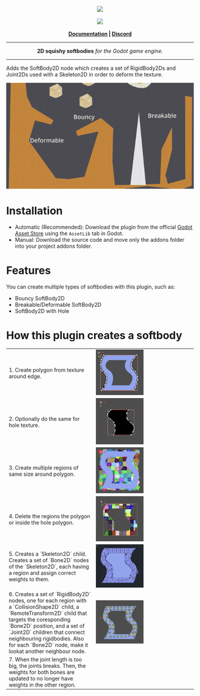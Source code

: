 <p align="center">
<img src="https://github.com/appsinacup/godot-softbody2d/blob/main/softbody2d_banner.jpg?raw=true"/>
</p>
<p align="center">
		<img src="https://img.shields.io/badge/Godot-4.2-%23478cbf?logo=godot-engine&logoColor=white" />
</p>

<p align = "center">
	<strong>
		<a href="http://softbody2d.appsinacup.com">Documentation</a> | <a href="https://discord.gg/56dMud8HYn">Discord</a>
	</strong>
</p>


-----

<p align = "center">
<b>2D squishy softbodies</b>
<i>for the Godot game engine.</i>
</p>

-----

Adds the SoftBody2D node which creates a set of RigidBody2Ds and Joint2Ds used with a Skeleton2D in order to deform the texture.

<img src="docs/godot_softbody.gif"/>
</p>

# Installation

- Automatic (Recommended): Download the plugin from the official [Godot Asset Store](https://godotengine.org/asset-library/asset/1621) using the `AssetLib` tab in Godot.
- Manual: Download the source code and move only the addons folder into your project addons folder.

# Features

You can create multiple types of softbodies with this plugin, such as:

- Bouncy SoftBody2D
- Breakable/Deformable SoftBody2D
- SoftBody2D with Hole

# How this plugin creates a softbody

<table>

<tr>
<td>
1. Create polygon from texture around edge.
</td>
<td>
<img width="128px"src="docs/texture_edge.png"/> 
</td>
</tr>

<tr>
<td>
2. Optionally do the same for hole texture.
</td>
<td>
<img width="128px"src="docs/texture_inner.png"/> 
</td>
</tr>

<tr>
<td>
3. Create multiple regions of same size around polygon.
</td>
<td>
<img width="128px"src="docs/texture_regions.png"/> 
</td>
</tr>

<tr>
<td>
4. Delete the regions the polygon or inside the hole polygon.
</td>
<td>
<img width="128px"src="docs/texture_regions_cut.png"/> 
</td>
</tr>

<tr>
<td>
5. Creates a `Skeleton2D` child. Creates a set of `Bone2D` nodes of the `Skeleton2D`, each having a region and assign correct weights to them.
</td>
<td>
<img width="128px"src="docs/skeleton_regions.png"/> 
</td>
</tr>


<tr>
<td>
6. Creates a set of `RigidBody2D` nodes, one for each region with a `CollisionShape2D` child, a `RemoteTransform2D` child that targets the coresponding `Bone2D` position, and a set of `Joint2D` children that connect neighbouring rigidbodies. Also for each `Bone2D` node, make it lookat another neighbour node.
</td>
<td>
<img width="128px"src="docs/softbody_final.png"/> 
</td>
</tr>
<tr>

<td>
7. When the joint length is too big, the joints breaks. Then, the weights for both bones are updated to no longer have weights in the other region.
</td>
<td width=256>
</td>
</tr>
</table>
